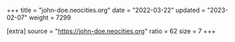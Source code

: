 +++
title = "john-doe.neocities.org"
date = "2022-03-22"
updated = "2023-02-07"
weight = 7299

[extra]
source = "https://john-doe.neocities.org"
ratio = 62
size = 7
+++
